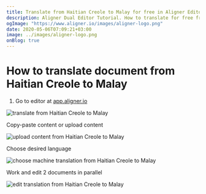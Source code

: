 ```yaml
---
title: Translate from Haitian Creole to Malay for free in Aligner Editor
description: Aligner Dual Editor Tutorial. How to translate for free from Haitian Creole to Malay. Aligner is multilingual document management platform. 
ogImage: "https://www.aligner.io/images/aligner-logo.png"
date: 2020-05-06T07:09:21+03:00
image: ../images/aligner-logo.png
onBlog: true
---
```


# How to translate document from Haitian Creole to Malay

1. Go to editor at [app.aligner.io](https://app.aligner.io "Aligner App web page")

![translate from Haitian Creole to Malay](../aligner-blank-editor.png "translate from Haitian Creole to Malay")

Copy-paste content or upload content

![upload content from Haitian Creole to Malay](../aligner-uploaded-document.png "upload content from Haitian Creole to Malay")

Choose desired language

![choose machine translation from Haitian Creole to Malay](../aligner-language-dropdown.png "choose machine translation from Haitian Creole to Malay")

Work and edit 2 documents in parallel

![edit translation from Haitian Creole to Malay](../aligner-double-sitded-editor.png "edit translation from Haitian Creole to Malay")

